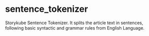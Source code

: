 # sentence_tokenizer
Storykube Sentence Tokenizer. It splits the article text in sentences, following basic syntactic and grammar rules from English Language.
